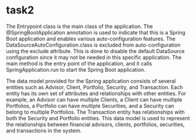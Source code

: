 # task2
The Entrypoint class is the main class of the application.
The @SpringBootApplication annotation is used to indicate that this is a Spring Boot application and enables various auto-configuration features.
The DataSourceAutoConfiguration.class is excluded from auto-configuration using the exclude attribute. This is done to disable the default DataSource configuration since it may not be needed in this specific application.
The main method is the entry point of the application, and it calls SpringApplication.run to start the Spring Boot application.






The data model provided for the Spring application consists of several entities such as Advisor, Client, Portfolio, Security, and Transaction. Each entity has its own set of attributes and relationships with other entities. For example, an Advisor can have multiple Clients, a Client can have multiple Portfolios, a Portfolio can have multiple Securities, and a Security can belong to multiple Portfolios. The Transaction entity has relationships with both the Security and Portfolio entities. This data model is used to represent the relationships between financial advisors, clients, portfolios, securities, and transactions in the system.

